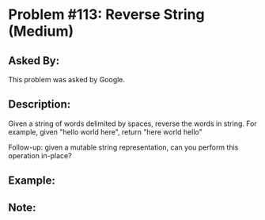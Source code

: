 # Problem #113: Reverse String (Medium)

## Asked By:

This problem was asked by Google.

## Description:
 
Given a string of words delimited by spaces, reverse the words in string. For example, given "hello world here", return "here world hello"  

Follow-up: given a mutable string representation, can you perform this operation in-place?

## Example:

## Note:
